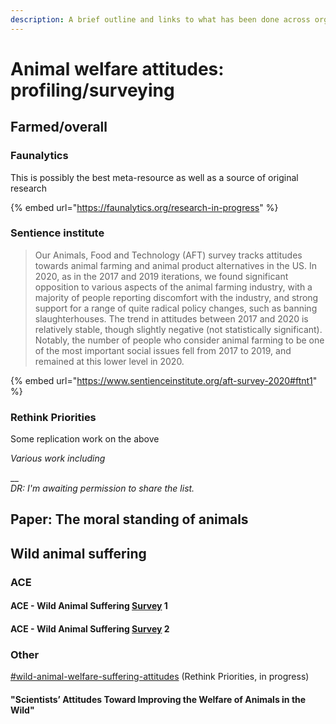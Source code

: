 ```yaml
---
description: A brief outline and links to what has been done across organizations
---
```


# Animal welfare attitudes: profiling/surveying

## Farmed/overall <a href="#docs-internal-guid-27f8c7c0-7fff-c020-7e9f-76104cf897d6" id="docs-internal-guid-27f8c7c0-7fff-c020-7e9f-76104cf897d6"></a>

### Faunalytics

This is possibly the best meta-resource as well as a source of original research

{% embed url="https://faunalytics.org/research-in-progress" %}

### Sentience institute

> Our Animals, Food and Technology (AFT) survey tracks attitudes towards animal farming and animal product alternatives in the US. In 2020, as in the 2017 and 2019 iterations, we found significant opposition to various aspects of the animal farming industry, with a majority of people reporting discomfort with the industry, and strong support for a range of quite radical policy changes, such as banning slaughterhouses. The trend in attitudes between 2017 and 2020 is relatively stable, though slightly negative (not statistically significant). Notably, the number of people who consider animal farming to be one of the most important social issues fell from 2017 to 2019, and remained at this lower level in 2020.

{% embed url="https://www.sentienceinstitute.org/aft-survey-2020#ftnt1" %}

### Rethink Priorities <a href="#docs-internal-guid-27f8c7c0-7fff-c020-7e9f-76104cf897d6" id="docs-internal-guid-27f8c7c0-7fff-c020-7e9f-76104cf897d6"></a>

Some replication work on the above

_Various work including_

\_\_\
_DR: I'm awaiting permission to share the list._

## Paper: The moral standing of animals

## Wild animal suffering <a href="#docs-internal-guid-27f8c7c0-7fff-c020-7e9f-76104cf897d6" id="docs-internal-guid-27f8c7c0-7fff-c020-7e9f-76104cf897d6"></a>

### ACE <a href="#docs-internal-guid-27f8c7c0-7fff-c020-7e9f-76104cf897d6" id="docs-internal-guid-27f8c7c0-7fff-c020-7e9f-76104cf897d6"></a>

#### ACE - Wild Animal Suffering [Survey](https://animalcharityevaluators.org/advocacy-interventions/prioritizing-causes/wild-animal-suffering-survey-report/) 1 <a href="#docs-internal-guid-27f8c7c0-7fff-c020-7e9f-76104cf897d6" id="docs-internal-guid-27f8c7c0-7fff-c020-7e9f-76104cf897d6"></a>

#### ACE - Wild Animal Suffering [Survey](https://animalcharityevaluators.org/blog/effects-of-farmed-animal-advocacy-messaging-on-attitudes-towards-policies-and-decisions-affecting-wild-animal-suffering/) 2 <a href="#docs-internal-guid-3eba9ced-7fff-ddaf-3b07-76222ba3ee45" id="docs-internal-guid-3eba9ced-7fff-ddaf-3b07-76222ba3ee45"></a>

### Other <a href="#docs-internal-guid-8330c32b-7fff-2524-6e0a-4eda16de7f94" id="docs-internal-guid-8330c32b-7fff-2524-6e0a-4eda16de7f94"></a>

[#wild-animal-welfare-suffering-attitudes](../further-approaches-in-progress/rethink-priorities-work.md#wild-animal-welfare-suffering-attitudes "mention") (Rethink Priorities, in progress)

#### "Scientists’ Attitudes Toward Improving the Welfare of Animals in the Wild" <a href="#docs-internal-guid-57a312c9-7fff-03f6-9b4c-a5ecb7b5f964" id="docs-internal-guid-57a312c9-7fff-03f6-9b4c-a5ecb7b5f964"></a>

#### &#x20;<a href="#docs-internal-guid-27f8c7c0-7fff-c020-7e9f-76104cf897d6" id="docs-internal-guid-27f8c7c0-7fff-c020-7e9f-76104cf897d6"></a>
